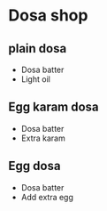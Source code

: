# Dosa shop

## plain dosa
* Dosa batter
* Light oil

## Egg karam dosa
* Dosa batter
* Extra karam

## Egg dosa
* Dosa batter
* Add extra egg